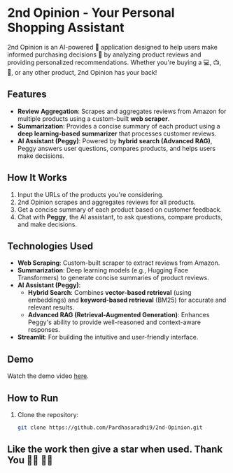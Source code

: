 # 2nd Opinion - Your Personal Shopping Assistant

2nd Opinion is an AI-powered 🤖 application designed to help users make informed purchasing decisions 🛒 by analyzing product reviews and providing personalized recommendations. Whether you're buying a 💻, 📺, 📱, or any other product, 2nd Opinion has your back!

## Features
- **Review Aggregation**: Scrapes and aggregates reviews from Amazon for multiple products using a custom-built **web scraper**.
- **Summarization**: Provides a concise summary of each product using a **deep learning-based summarizer** that processes customer reviews.
- **AI Assistant (Peggy)**: Powered by **hybrid search (Advanced RAG)**, Peggy answers user questions, compares products, and helps users make decisions.

## How It Works
1. Input the URLs of the products you're considering.
2. 2nd Opinion scrapes and aggregates reviews for all products.
3. Get a concise summary of each product based on customer feedback.
4. Chat with **Peggy**, the AI assistant, to ask questions, compare products, and make decisions.

## Technologies Used
- **Web Scraping**: Custom-built scraper to extract reviews from Amazon.
- **Summarization**: Deep learning models (e.g., Hugging Face Transformers) to generate concise summaries of product reviews.
- **AI Assistant (Peggy)**:
  - **Hybrid Search**: Combines **vector-based retrieval** (using embeddings) and **keyword-based retrieval** (BM25) for accurate and relevant results.
  - **Advanced RAG (Retrieval-Augmented Generation)**: Enhances Peggy's ability to provide well-reasoned and context-aware responses.
- **Streamlit**: For building the intuitive and user-friendly interface.

## Demo
Watch the demo video [here](demo.mp4).

## How to Run
1. Clone the repository:
   ```bash
   git clone https://github.com/Pardhasaradhi9/2nd-Opinion.git

## Like the work then give a star when used. Thank You 🙏🏾 ✌🏽
